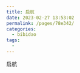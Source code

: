 ```yaml
---
title: 启航
date: 2023-02-27 13:53:02
permalink: /pages/78e342/
categories:
  - bibidao
tags:
  - 
---
```

启航